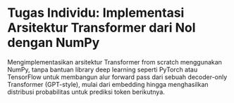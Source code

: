 # **Tugas Individu: Implementasi Arsitektur Transformer dari Nol dengan NumPy** </br>
Mengimplementasikan arsitektur Transformer from scratch menggunakan NumPy, tanpa bantuan library deep learning seperti PyTorch atau TensorFlow untuk membangun alur forward pass dari sebuah decoder-only Transformer (GPT-style), mulai dari embedding hingga menghasilkan distribusi probabilitas untuk prediksi token berikutnya.
